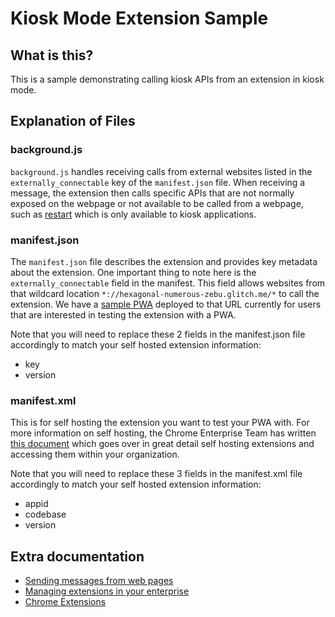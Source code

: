 # Kiosk Mode Extension Sample

## What is this?

This is a sample demonstrating calling kiosk APIs from an extension in kiosk mode.

## Explanation of Files

### background.js

`background.js` handles receiving calls from external websites listed in the `externally_connectable` key of the `manifest.json` file. When receiving a message, the extension then calls specific APIs that are not normally exposed on the webpage or not available to be called from a webpage, such as [restart](https://developer.chrome.com/docs/extensions/reference/runtime/#method-restart) which is only available to kiosk applications.

### manifest.json

The `manifest.json` file describes the extension and provides key metadata about the extension. One important thing to note here is the `externally_connectable` field in the manifest. This field allows websites from that wildcard location `*://hexagonal-numerous-zebu.glitch.me/*` to call the extension. We have a [sample PWA](https://hexagonal-numerous-zebu.glitch.me/) deployed to that URL currently for users that are interested in testing the extension with a PWA.

Note that you will need to replace these 2 fields in the manifest.json file accordingly to match your self hosted extension information:
- key
- version
### manifest.xml

This is for self hosting the extension you want to test your PWA with. For more information on self hosting, the Chrome Enterprise Team has written [this document](https://docs.google.com/document/d/1pT0ZSbGdrbGvuCsVD2jjxrw-GVz-80rMS2dgkkquhTY/edit#heading=h.3cujn7pq4oul) which goes over in great detail self hosting extensions and accessing them within your organization.

Note that you will need to replace these 3 fields in the manifest.xml file accordingly to match your self hosted extension information:
- appid
- codebase
- version

## Extra documentation

* [Sending messages from web pages](https://developer.chrome.com/docs/extensions/mv3/messaging/#external-webpage)
* [Managing extensions in your enterprise](https://docs.google.com/document/d/1pT0ZSbGdrbGvuCsVD2jjxrw-GVz-80rMS2dgkkquhTY/edit#)
* [Chrome Extensions](https://developer.chrome.com/docs/extensions/mv3/)
<!-- TODO(@nohe427): add Chrome OS documentation when available -->